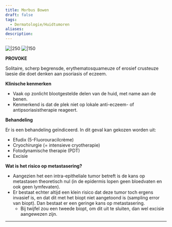 ```yaml
---
title: Morbus Bowen
draft: false
tags:
  - Dermatologie/Huidtumoren
aliases: 
description:
---
```




![|250](https://i.imgur.com/7g5cAB8.png)
![|150](https://i.imgur.com/nolnmnk.png)


**PROVOKE**

Solitaire, scherp begrensde, erythematosquameuze of erosief crusteuze laesie die doet denken aan psoriasis of eczeem.

**Klinische kenmerken**

- Vaak op zonlicht blootgestelde delen van de huid, met name aan de benen.
- Kenmerkend is dat de plek niet op lokale anti-eczeem- of antipsoriasistherapie reageert.

**Behandeling**

Er is een behandeling geïndiceerd. In dit geval kan gekozen worden uit: 

- Efudix (5-Fluorouracilcrème)
- Cryochirurgie (= intensieve cryotherapie)
- Fotodynamische therapie (PDT)
- Excisie

**Wat is het risico op metastasering?**

- Aangezien het een intra-epitheliale tumor betreft is de kans op metastasen theoretisch nul (in de epidermis lopen geen bloedvaten en ook geen lymfevaten).
- Er bestaat echter altijd een klein risico dat deze tumor toch ergens invasief is, en dat dit met het biopt niet aangetoond is (sampling error van biopt). Dan bestaat er een geringe kans op metastasering.
    - Bij twijfel zou een tweede biopt, om dit uit te sluiten, dan wel excisie aangewezen zijn.

---